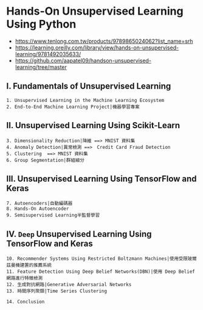 # Hands-On Unsupervised Learning Using Python
- https://www.tenlong.com.tw/products/9789865024062?list_name=srh
- https://learning.oreilly.com/library/view/hands-on-unsupervised-learning/9781492035633/
- https://github.com/aapatel09/handson-unsupervised-learning/tree/master

## I. Fundamentals of Unsupervised Learning
```
1. Unsupervised Learning in the Machine Learning Ecosystem
2. End-to-End Machine Learning Project|機器學習專案
```

## II. Unsupervised Learning Using Scikit-Learn
```
3. Dimensionality Reduction|降維 ==> MNIST 資料集
4. Anomaly Detection|異常檢測 ==>　Credit Card Fraud Detection
5. Clustering  ==> MNIST 資料集
6. Group Segmentation|群組細分
```
## III. Unsupervised Learning Using TensorFlow and Keras
```
7. Autoencoders|自動編碼器
8. Hands-On Autoencoder
9. Semisupervised Learning半監督學習
```
## IV. `Deep` Unsupervised Learning Using TensorFlow and Keras
```
10. Recommender Systems Using Restricted Boltzmann Machines|使用受限玻爾茲曼機建置的推薦系統
11. Feature Detection Using Deep Belief Networks(DBN)|使用 Deep Belief 網路進行特徵檢測
12. 生成對抗網路|Generative Adversarial Networks
13. 時間序列聚類|Time Series Clustering

14. Conclusion
```
